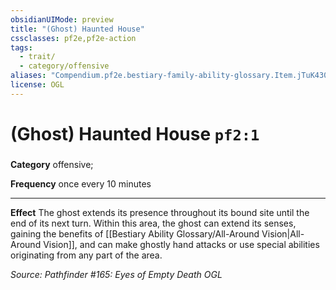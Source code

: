 ```yaml
---
obsidianUIMode: preview
title: "(Ghost) Haunted House"
cssclasses: pf2e,pf2e-action
tags:
  - trait/
  - category/offensive
aliases: "Compendium.pf2e.bestiary-family-ability-glossary.Item.jTuK430yY8VgIByB"
license: OGL
---
```

# (Ghost) Haunted House `pf2:1`

### 

**Category** offensive; 




**Frequency** once every 10 minutes

* * *

**Effect** The ghost extends its presence throughout its bound site until the end of its next turn. Within this area, the ghost can extend its senses, gaining the benefits of [[Bestiary Ability Glossary/All-Around Vision|All-Around Vision]], and can make ghostly hand attacks or use special abilities originating from any part of the area.

*Source: Pathfinder #165: Eyes of Empty Death*
*OGL*